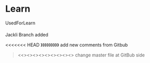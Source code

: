 # Learn
UsedForLearn

####
Jackli Branch added

<<<<<<< HEAD
》》》》》》》》》
add new comments from Gitbub
><<><><><><><><><><>
change master file at GitBub side
